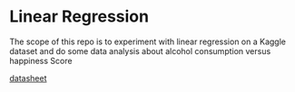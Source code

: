 # Linear Regression 

The scope of this repo is to experiment with linear regression on a Kaggle dataset and do some data analysis about alcohol consumption versus happiness Score

[datasheet](https://www.kaggle.com/marcospessotto/happiness-and-alcohol-consumption)
